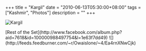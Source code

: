 +++
title = "Kargil"
date = "2010-06-13T05:30:00+08:00"
tags = ["Kashmir", "Photos"]
description = ""
+++


![Kargil](http://farm2.static.flickr.com/1268/4696459405_49de6bfe86_z_d.jpg "Kargil")
<p>[Rest of the Set](http://www.facebook.com/album.php?aid=7618&amp;id=100000988497754&amp;l=1e63f7dd49)
![](http://feeds.feedburner.com/~r/Owaislone/~4/Ea4rnXNwCjk)
